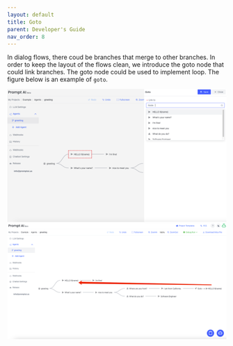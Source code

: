 ```yaml
---
layout: default
title: Goto
parent: Developer's Guide
nav_order: 8    
---
```

<!-- 下图是`goto`的简单例子，更多例子等待您的探索。 -->
In dialog flows, there coud be branches that merge to other branches.  In order to keep the layout of the flows clean, we introduce the goto node that could link branches.  The goto node could be used to implement loop.  The figure below is an example of `goto`.  

![add_goto.png](add_goto.png)
![goto.png](goto.png)